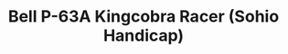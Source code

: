---
layout: product
title: "Bell P-63A Kingcobra Racer (Sohio Handicap)"
price: "3000" 
desc: "1/72 Maketa"
img_path: "/assets/img/DORAW72010.jpg"
brand: "N/A"
available: false
special_offer: false
new: false
soon: false
cat: "010000"
subcat: "012000"
subsubcat: "0N/A"
sifra: "DORAW72010"
popular: false
---